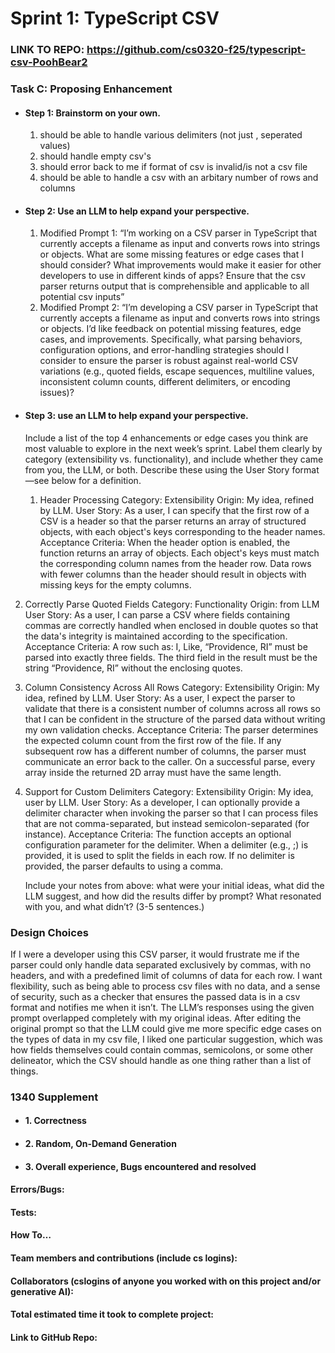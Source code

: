 # Sprint 1: TypeScript CSV

### LINK TO REPO: https://github.com/cs0320-f25/typescript-csv-PoohBear2

### Task C: Proposing Enhancement

- #### Step 1: Brainstorm on your own.

  1. should be able to handle various delimiters (not just , seperated values)
  2. should handle empty csv's
  3. should error back to me if format of csv is invalid/is not a csv file
  4. should be able to handle a csv with an arbitary number of rows and columns

- #### Step 2: Use an LLM to help expand your perspective.

  1. Modified Prompt 1: “I’m working on a CSV parser in TypeScript that currently accepts a filename as input and converts rows into strings or objects. What are some missing features or edge cases that I should consider? What improvements would make it easier for other developers to use in different kinds of apps? Ensure that the csv parser returns output that is comprehensible and applicable to all potential csv inputs”
  2. Modified Prompt 2: “I’m developing a CSV parser in TypeScript that currently accepts a filename as input and converts rows into strings or objects. I’d like feedback on potential missing features, edge cases, and improvements. Specifically, what parsing behaviors, configuration options, and error-handling strategies should I consider to ensure the parser is robust against real-world CSV variations (e.g., quoted fields, escape sequences, multiline values, inconsistent column counts, different delimiters, or encoding issues)?


- #### Step 3: use an LLM to help expand your perspective.

    Include a list of the top 4 enhancements or edge cases you think are most valuable to explore in the next week’s sprint. Label them clearly by category (extensibility vs. functionality), and include whether they came from you, the LLM, or both. Describe these using the User Story format—see below for a definition.

  1. Header Processing
Category: Extensibility
Origin: My idea, refined by LLM.
User Story: As a user, I can specify that the first row of a CSV is a header so that the parser returns an array of structured objects, with each object's keys corresponding to the header names.
Acceptance Criteria:
When the header option is enabled, the function returns an array of objects.
Each object's keys must match the corresponding column names from the header row.
Data rows with fewer columns than the header should result in objects with missing keys for the empty columns.

2. Correctly Parse Quoted Fields
Category: Functionality
Origin: from LLM
User Story: As a user, I can parse a CSV where fields containing commas are correctly handled when enclosed in double quotes so that the data's integrity is maintained according to the specification.
Acceptance Criteria:
A row such as: I, Like, “Providence, RI” must be parsed into exactly three fields.
The third field in the result must be the string “Providence, RI” without the enclosing quotes.

3. Column Consistency Across All Rows
Category: Extensibility
Origin: My idea, refined by LLM.
User Story: As a user, I expect the parser to validate that there is a consistent number of columns across all rows so that I can be confident in the structure of the parsed data without writing my own validation checks.
Acceptance Criteria:
The parser determines the expected column count from the first row of the file.
If any subsequent row has a different number of columns, the parser must communicate an error back to the caller.
On a successful parse, every array inside the returned 2D array must have the same length.

4. Support for Custom Delimiters
Category: Extensibility
Origin: My idea, user by LLM.
User Story: As a developer, I can optionally provide a delimiter character when invoking the parser so that I can process files that are not comma-separated, but instead semicolon-separated (for instance). 
Acceptance Criteria:
The function accepts an optional configuration parameter for the delimiter.
When a delimiter (e.g., ;) is provided, it is used to split the fields in each row.
If no delimiter is provided, the parser defaults to using a comma.


    Include your notes from above: what were your initial ideas, what did the LLM suggest, and how did the results differ by prompt? What resonated with you, and what didn’t? (3-5 sentences.)

### Design Choices
   If I were a developer using this CSV parser, it would frustrate me if the parser could only handle data separated exclusively by commas, with no headers, and with a predefined limit of columns of data for each row. I want flexibility, such as being able to process csv files with no data, and a sense of security, such as a checker that ensures the passed data is in a csv format and notifies me when it isn’t. The LLM’s responses using the given prompt overlapped completely with my original ideas. After editing the original prompt so that the LLM could give me more specific edge cases on the types of data in my csv file, I liked one particular suggestion, which was how fields themselves could contain commas, semicolons, or some other delineator, which the CSV should handle as one thing rather than a list of things.


### 1340 Supplement

- #### 1. Correctness

- #### 2. Random, On-Demand Generation

- #### 3. Overall experience, Bugs encountered and resolved
#### Errors/Bugs:
#### Tests:
#### How To…

#### Team members and contributions (include cs logins):

#### Collaborators (cslogins of anyone you worked with on this project and/or generative AI):
#### Total estimated time it took to complete project:
#### Link to GitHub Repo:  
